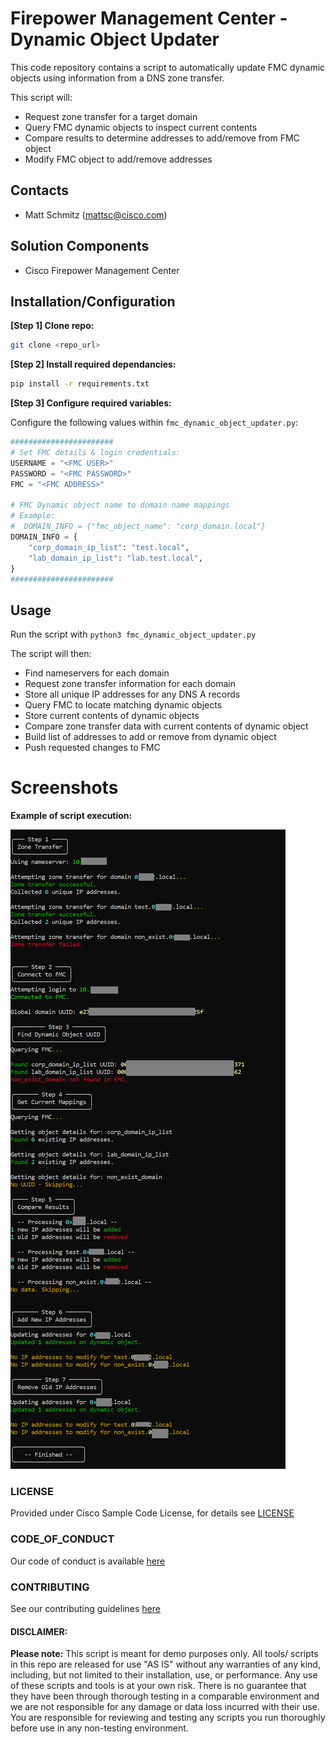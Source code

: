 # Firepower Management Center - Dynamic Object Updater

This code repository contains a script to automatically update FMC dynamic objects using information from a DNS zone transfer.

This script will:
 - Request zone transfer for a target domain
 - Query FMC dynamic objects to inspect current contents
 - Compare results to determine addresses to add/remove from FMC object
 - Modify FMC object to add/remove addresses

## Contacts
* Matt Schmitz (mattsc@cisco.com)

## Solution Components
* Cisco Firepower Management Center

## Installation/Configuration

**[Step 1] Clone repo:**
```bash
git clone <repo_url>
```

**[Step 2] Install required dependancies:**
```bash
pip install -r requirements.txt
```

**[Step 3] Configure required variables:**

Configure the following values within `fmc_dynamic_object_updater.py`:

```python
#######################
# Set FMC details & login credentials:
USERNAME = "<FMC USER>"
PASSWORD = "<FMC PASSWORD>"
FMC = "<FMC ADDRESS>"

# FMC Dynamic object name to domain name mappings
# Example:
#  DOMAIN_INFO = {"fmc_object_name": "corp_domain.local"}
DOMAIN_INFO = {
    "corp_domain_ip_list": "test.local",
    "lab_domain_ip_list": "lab.test.local",
}
#######################
```



## Usage

Run the script with `python3 fmc_dynamic_object_updater.py`

The script will then:
 - Find nameservers for each domain
 - Request zone transfer information for each domain
 - Store all unique IP addresses for any DNS A records
 - Query FMC to locate matching dynamic objects
 - Store current contents of dynamic objects
 - Compare zone transfer data with current contents of dynamic object
 - Build list of addresses to add or remove from dynamic object
 - Push requested changes to FMC

# Screenshots

**Example of script execution:**

![/IMAGES/example_output.png](/IMAGES/example_output.png)


### LICENSE

Provided under Cisco Sample Code License, for details see [LICENSE](LICENSE.md)

### CODE_OF_CONDUCT

Our code of conduct is available [here](CODE_OF_CONDUCT.md)

### CONTRIBUTING

See our contributing guidelines [here](CONTRIBUTING.md)

#### DISCLAIMER:
<b>Please note:</b> This script is meant for demo purposes only. All tools/ scripts in this repo are released for use "AS IS" without any warranties of any kind, including, but not limited to their installation, use, or performance. Any use of these scripts and tools is at your own risk. There is no guarantee that they have been through thorough testing in a comparable environment and we are not responsible for any damage or data loss incurred with their use.
You are responsible for reviewing and testing any scripts you run thoroughly before use in any non-testing environment.